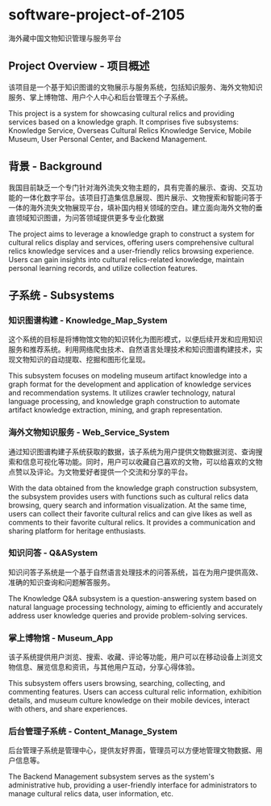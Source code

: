 # software-project-of-2105
海外藏中国文物知识管理与服务平台

## Project Overview - 项目概述

该项目是一个基于知识图谱的文物展示与服务系统，包括知识服务、海外文物知识服务、掌上博物馆、用户个人中心和后台管理五个子系统。

This project is a system for showcasing cultural relics and providing services based on a knowledge graph. It comprises five subsystems: Knowledge Service, Overseas Cultural Relics Knowledge Service, Mobile Museum, User Personal Center, and Backend Management.

## 背景 - Background
我国目前缺乏一个专门针对海外流失文物主题的，具有完善的展示、查询、交互功能的一体化数字平台。该项目打造集信息展现、图片展示、文物搜索和智能问答于一体的海外流失文物展现平台，填补国内相关领域的空白。建立面向海外文物的垂直领域知识图谱，为问答领域提供更多专业化数据

The project aims to leverage a knowledge graph to construct a system for cultural relics display and services, offering users comprehensive cultural relics knowledge services and a user-friendly relics browsing experience. Users can gain insights into cultural relics-related knowledge, maintain personal learning records, and utilize collection features.

## 子系统 - Subsystems

### 知识图谱构建 - Knowledge_Map_System
这个系统的目标是将博物馆文物的知识转化为图形模式，以便后续开发和应用知识服务和推荐系统。利用网络爬虫技术、自然语言处理技术和知识图谱构建技术，实现文物知识的自动提取、挖掘和图形化呈现。

This subsystem focuses on modeling museum artifact knowledge into a graph format for the development and application of knowledge services and recommendation systems. It utilizes crawler technology, natural language processing, and knowledge graph construction to automate artifact knowledge extraction, mining, and graph representation.

### 海外文物知识服务 - Web_Service_System
通过知识图谱构建子系统获取的数据，该子系统为用户提供文物数据浏览、查询搜索和信息可视化等功能。同时，用户可以收藏自己喜欢的文物，可以给喜欢的文物点赞以及评论。为文物爱好者提供一个交流和分享的平台。

With the data obtained from the knowledge graph construction subsystem, the subsystem provides users with functions such as cultural relics data browsing, query search and information visualization. At the same time, users can collect their favorite cultural relics and can give likes as well as comments to their favorite cultural relics. It provides a communication and sharing platform for heritage enthusiasts.

### 知识问答 - Q&ASystem
知识问答子系统是一个基于自然语言处理技术的问答系统，旨在为用户提供高效、准确的知识查询和问题解答服务。

The Knowledge Q&A subsystem is a question-answering system based on natural language processing technology, aiming to efficiently and accurately address user knowledge queries and provide problem-solving services.

### 掌上博物馆 - Museum_App
该子系统提供用户浏览、搜索、收藏、评论等功能，用户可以在移动设备上浏览文物信息、展览信息和资讯，与其他用户互动，分享心得体验。

This subsystem offers users browsing, searching, collecting, and commenting features. Users can access cultural relic information, exhibition details, and museum culture knowledge on their mobile devices, interact with others, and share experiences.

### 后台管理子系统 - Content_Manage_System
后台管理子系统是管理中心，提供友好界面，管理员可以方便地管理文物数据、用户信息等。

The Backend Management subsystem serves as the system's administrative hub, providing a user-friendly interface for administrators to manage cultural relics data, user information, etc.

